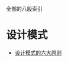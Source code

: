全部的八股索引
# 设计模式
- [设计模式的六大原则](https://github.com/ZHDXZZQ/Interview-Study/blob/master/八股/设计模式/设计模式的概念.md#设计模式的六大原则)